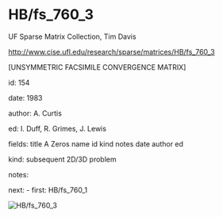 # HB/fs_760_3

 UF Sparse Matrix Collection, Tim Davis

 http://www.cise.ufl.edu/research/sparse/matrices/HB/fs_760_3

 [UNSYMMETRIC FACSIMILE CONVERGENCE MATRIX]

 id: 154

 date: 1983

 author: A. Curtis

 ed: I. Duff, R. Grimes, J. Lewis

 fields: title A Zeros name id kind notes date author ed

 kind: subsequent 2D/3D problem

 notes:

 next: - first: HB/fs_760_1

![HB/fs_760_3](http://www2.research.att.com/~yifanhu/GALLERY/GRAPHS/GIF_SMALL/HB@fs_760_3.gif)